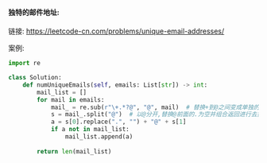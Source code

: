 #### 独特的邮件地址:

链接: https://leetcode-cn.com/problems/unique-email-addresses/

案例:

```python
import re

class Solution:
    def numUniqueEmails(self, emails: List[str]) -> int:
        mail_list = []
        for mail in emails:
            mail_ = re.sub(r"\+.*?@", "@", mail)  # 替换+到@之间变成单独的@
            s = mail_.split("@")  # 以@分开,替换@前面的.为空并组合返回进行去重,然后求长度
            a = s[0].replace(".", "") + "@" + s[1]
            if a not in mail_list:
                mail_list.append(a)
                
        return len(mail_list)
```

